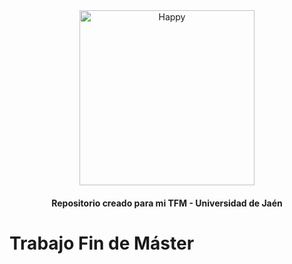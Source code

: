<div align="center">
   <img src="https://raw.githubusercontent.com/flutter/website/master/src/_assets/image/flutter-lockup.png" alt="Happy" width="280"/>
   <h4>Repositorio creado para mi TFM - Universidad de Jaén </h4>
</div>

# Trabajo Fin de Máster


